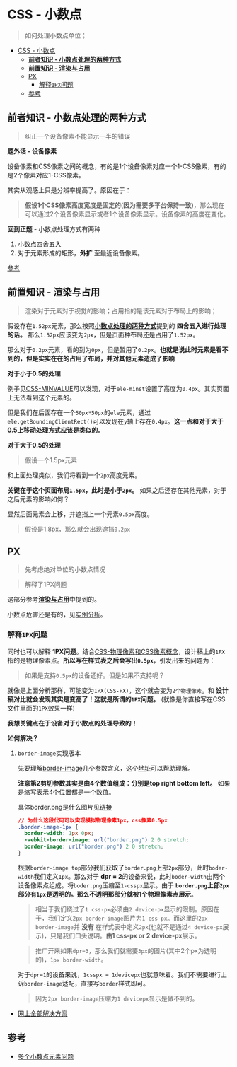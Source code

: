 # CSS - 小数点
> 如何处理小数点单位；

<!-- TOC -->

- [CSS - 小数点](#css---小数点)
  - [**前者知识 - 小数点处理的两种方式**](#前者知识---小数点处理的两种方式)
  - [**前置知识 - 渲染与占用**](#前置知识---渲染与占用)
  - [PX](#px)
    - [解释`1PX`问题](#解释1px问题)
  - [参考](#参考)

<!-- /TOC -->

## **前者知识 - 小数点处理的两种方式**

> 纠正一个设备像素不能显示一半的错误

**题外话 - 设备像素**

设备像素和CSS像素之间的概念，有的是1个设备像素对应一个1-CSS像素，有的是2个像素对应1-CSS像素。

其实从观感上只是分辨率提高了。原因在于：

> **假设1个CSS像素高度宽度是固定的(因为需要多平台保持一致)**，那么现在可以通过2个设备像素显示或者1个设备像素显示。设备像素的高度在变化。

**回到正题** - 小数点处理方式有两种

1. 小数点四舍五入
2. 对于元素形成的矩形，**外扩** 至最近设备像素。

[参考](https://trac.webkit.org/wiki/LayoutUnit)

## **前置知识 - 渲染与占用**

> 渲染对于元素对于视觉的影响；占用指的是该元素对于布局上的影响；

> 

假设存在`1.52px`元素，那么按照[**小数点处理的两种方式**](#前者知识---小数点处理的两种方式)提到的 **四舍五入进行处理的话。** 那么`1.52px`应该变为`2px`，但是页面种布局还是占用了`1.52px`。

那么对于`0.2px`元素，看的到为`0px`，但是暂用了`0.2px`。**也就是说此时元素是看不到的，但是实实在在的占用了布局，并对其他元素造成了影响**

**对于小于0.5的处理**

例子见[CSS-MINVALUE](https://github.com/JiangWeixian/JS-Tips/blob/master/CSS/HTML/css-minvalue.html)可以发现，对于`ele-minst`设置了高度为`0.4px`。其实页面上无法看到这个元素的。

但是我们在后面存在一个`50px*50px`的`ele`元素，通过`ele.getBoundingClientRect()`可以发现在`y`轴上存在`0.4px`。**这一点和对于大于0.5上移动处理方式应该是类似的。**

**对于大于0.5的处理**

> 假设一个1.5px元素

和上面处理类似，我们将看到一个`2px`高度元素。

**关键在于这个页面布局`1.5px`，此时是小于`2px`。** 如果之后还存在其他元素，对于之后元素的影响如何？

显然后面元素会上移，并遮挡上一个元素`0.5px`高度。

> 假设是1.8px，那么就会出现遮挡`0.2px`

## PX

> 先考虑绝对单位的小数点情况

> 解释了1PX问题

这部分参考[**渲染与占用**](#前置知识---渲染与占用)中提到的。

小数点危害还是有的，见[实例分析](https://segmentfault.com/a/1190000012737741)。

### 解释`1PX`问题

同时也可以解释 **1PX问题**。结合[CSS-物理像素和CSS像素概念](https://github.com/JiangWeixian/JS-Tips/blob/master/CSS/css-%E7%A7%BB%E5%8A%A8%E7%AB%AF%E5%83%8F%E7%B4%A0%E6%A6%82%E5%BF%B5.md)，设计稿上的`1PX`指的是物理像素点。**所以写在样式表之后会写出`0.5px`**，引发出来的问题为：

> 如果是支持`0.5px`的设备还好。但是如果不支持呢？

就像是上面分析那样，可能变为`1PX(CSS-PX)`，这个就会变为`2个物理像素`。和 **设计稿对比就会发现其实是变高了！这就是所谓的`1PX`问题。** (就像是你直接写在CSS文件里面的`1PX`效果一样)

**我想关键点在于设备对于小数点的处理导致的！**

**如何解决？**

1. `border-image`实现版本

    先要理解[border-image](https://css-tricks.com/almanac/properties/b/border-image/)几个参数含义，这个[地址](https://codepen.io/team/css-tricks/pen/rVdEdp)可以帮助理解。

    **注意第2剪切参数其实是由4个数值组成：分别是top right bottom left。** 如果是缩写表示4个位置都是一个数值。

    具体border.png是什么图片见[链接](https://github.com/AlloyTeam/Mars/blob/master/solutions/border-1px.md)

    ```css
    // 为什么这段代码可以实现模拟物理像素1px，css像素0.5px
    .border-image-1px {
      border-width: 1px 0px;
      -webkit-border-image: url("border.png") 2 0 stretch;
      border-image: url("border.png") 2 0 stretch;
    }
    ```

    根据`border-image top`部分我们获取了`border.png`上部`2px`部分，此时`boder-width`我们定义`1px`。那么对于 **dpr = 2**的设备来说，此时`boder-width`由两个设备像素点组成。将`boder.png`压缩至`1-csspx`显示。由于 **`border.png`上部`2px`部分有`1px`是透明的。那么不透明那部分就被1个物理像素点展示**。

    > 相当于我们绕过了`1 css-px`必须由`2 device-px`显示的限制。原因在于，我们定义`2px border-image`图片为`1 css-px`。而这里的`2px border-image`并 **没有** 在样式表中定义`2px`(也就不是通过`4 device-px`展示)，只是我们口头说明。**由1 css-px or 2 device-px**展示。

    > 推广开来如果`dpr=3`，那么我们就需要`3px`的图片(其中2个px为透明的)，`1px border-width`。

    对于`dpr=1`的设备来说，`1csspx = 1devicepx`也就意味着。我们不需要进行上诉`border-image`适配，直接写`border`样式即可。

    > 因为`2px border-image`压缩为`1 devicepx`显示是做不到的。

* [网上全部解决方案](https://juejin.im/entry/584e427361ff4b006cd22c7c)

## 参考

* [多个小数点元素问题](http://web.jobbole.com/84113/)